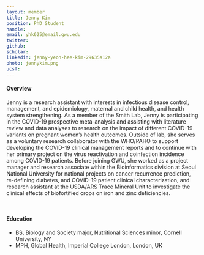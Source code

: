 ```yaml
---
layout: member
title: Jenny Kim
position: PhD Student
handle: 
email: yhk625@email.gwu.edu
twitter:
github:
scholar: 
linkedin: jenny-yeon-hee-kim-29635a12a
photo: jennykim.png
ucsf: 
---
```


<section class="container">
<div class="col-lg-8 col-md-8 col-sm-12 col-xs-12 col-lg-2-offset col-md-offset-2">
<h4>Overview</h4>
<p>Jenny is a research assistant with interests in infectious disease control, management, and epidemiology, maternal and child health, and 
health system strengthening. As a member of the Smith Lab, Jenny is 
participating in the COVID-19 prospective meta-analysis and assisting with 
literature review and data analyses to research on the impact of different 
COVID-19 variants on pregnant women’s health outcomes. Outside of lab, 
she serves as a voluntary research collaborator with the WHO/PAHO to 
support developing the COVID-19 clinical management reports and to 
continue with her primary project on the virus reactivation and coinfection 
incidence among COVID-19 patients. Before joining GWU, she worked as a 
project manager and research associate within the Bioinformatics division at 
Seoul National University for national projects on cancer recurrence 
prediction, re-defining diabetes, and COVID-19 patient clinical 
characterization, and research assistant at the USDA/ARS Trace Mineral Unit 
to investigate the clinical effects of biofortified crops on iron and zinc 
deficiencies.</p>
<div class="bx space4">&nbsp;
</div>
<h4>Education</h4>
<ul>
<li>BS, Biology and Society major, Nutritional Sciences minor, Cornell University, NY</li>
<li>MPH, Global Health, Imperial College London, London, UK </li>
</ul>
</div>
</section>
